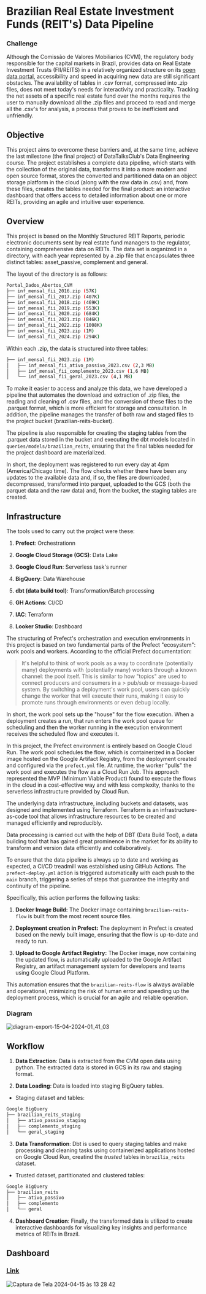 # Brazilian Real Estate Investment Funds (REIT's) Data Pipeline

### Challenge
Although the Comissão de Valores Mobiliarios (CVM), the regulatory body responsible for the capital markets in Brazil, provides data on Real Estate Investment Trusts (FII/REITS) in a relatively organized structure on its [open data portal](https://dados.cvm.gov.br/dataset/fii-doc-inf_mensal), accessibility and speed in acquiring new data are still significant obstacles. The availability of tables in .csv format, compressed into .zip files, does not meet today's needs for interactivity and practicality. Tracking the net assets of a specific real estate fund over the months requires the user to manually download all the .zip files and proceed to read and merge all the .csv's for analysis, a process that proves to be inefficient and unfriendly.


## Objective
This project aims to overcome these barriers and, at the same time, achieve the last milestone (the final project) of DataTalksClub's Data Engineering course. The project establishes a complete data pipeline, which starts with the collection of the original data, transforms it into a more modern and open source format, stores the converted and partitioned data on an object storage platform in the cloud (along with the raw data in .csv) and, from these files, creates the tables needed for the final product: an interactive dashboard that offers access to detailed information about one or more REITs, providing an agile and intuitive user experience.

## Overview

This project is based on the Monthly Structured REIT Reports, periodic electronic documents sent by real estate fund managers to the regulator, containing comprehensive data on REITs. The data set is organized in a directory, with each year represented by a .zip file that encapsulates three distinct tables: asset_passive, complement and general.

The layout of the directory is as follows:

```bash
Portal_Dados_Abertos_CVM
├── inf_mensal_fii_2016.zip (57K)
├── inf_mensal_fii_2017.zip (407K)
├── inf_mensal_fii_2018.zip (469K)
├── inf_mensal_fii_2019.zip (553K)
├── inf_mensal_fii_2020.zip (684K)
├── inf_mensal_fii_2021.zip (846K)
├── inf_mensal_fii_2022.zip (1008K)
├── inf_mensal_fii_2023.zip (1M)
└── inf_mensal_fii_2024.zip (294K)

```

Within each .zip, the data is structured into three tables:

```bash
├── inf_mensal_fii_2023.zip (1M)
│   ├── inf_mensal_fii_ativo_passivo_2023.csv (2,3 MB)
│   ├── inf_mensal_fii_complemento_2023.csv (1,6 MB)
│   └── inf_mensal_fii_geral_2023.csv (4,1 MB)
```

To make it easier to access and analyze this data, we have developed a pipeline that automates the download and extraction of .zip files, the reading and cleaning of .csv files, and the conversion of these files to the .parquet format, which is more efficient for storage and consultation. In addition, the pipeline manages the transfer of both raw and staged files to the project bucket (brazilian-reits-bucket).

The pipeline is also responsible for creating the staging tables from the .parquet data stored in the bucket and executing the dbt models located in `queries/models/brazilian_reits`, ensuring that the final tables needed for the project dashboard are materialized.

In short, the deployment was registered to run every day at 4pm (America/Chicago time). The flow checks whether there have been any updates to the available data and, if so, the files are downloaded, decompressed, transformed into parquet, uploaded to the GCS (both the parquet data and the raw data) and, from the bucket, the staging tables are created.

## Infrastructure

The tools used to carry out the project were these:

1. **Prefect**: Orchestrationn
   
2. **Google Cloud Storage (GCS)**: Data Lake
   
3. **Google Cloud Run**: Serverless task's runner
   
4. **BigQuery**: Data Warehouse
   
5. **dbt (data build tool)**: Transformation/Batch processing

6. **GH Actions**: CI/CD

7. **IAC**: Terraform
   
8. **Looker Studio**: Dashboard




The structuring of Prefect's orchestration and execution environments in this project is based on two fundamental parts of the Prefect "ecosystem": work pools and workers. According to the official Prefect documentation:


> It's helpful to think of work pools as a way to coordinate (potentially many) deployments with (potentially many) workers through a known channel: the pool itself. This is similar to how "topics" are used to connect producers and consumers in a > pub/sub or message-based system. By switching a deployment's work pool, users can quickly change the worker that will execute their runs, making it easy to promote runs through environments or even debug locally.


In short, the work pool sets up the "house" for the flow execution. When a deployment creates a run, that run enters the work pool queue for scheduling and then the worker running in the execution environment receives the scheduled flow and executes it.

In this project, the Prefect environment is entirely based on Google Cloud Run. The work pool schedules the flow, which is containerized in a Docker image hosted on the Google Artifact Registry, from the deployment created and configured via the `prefect.yml` file. At runtime, the worker "pulls" the work pool and executes the flow as a Cloud Run Job. This approach represented the MVP (Minimum Viable Product) found to execute the flows in the cloud in a cost-effective way and with less complexity, thanks to the serverless infrastructure provided by Cloud Run.

The underlying data infrastructure, including buckets and datasets, was  designed and implemented using Terraform. Terraform is an infrastructure-as-code tool that allows infrastructure resources to be created and managed efficiently and reproducibly.

Data processing is carried out with the help of DBT (Data Build Tool), a data building tool that has gained great prominence in the market for its ability to transform and version data efficiently and collaboratively.

To ensure that the data pipeline is always up to date and working as expected, a CI/CD treadmill was established using GitHub Actions. The `prefect-deploy.yml` action is triggered automatically with each push to the `main` branch, triggering a series of steps that guarantee the integrity and continuity of the pipeline.

Specifically, this action performs the following tasks:

1. **Docker Image Build:** The Docker image containing `brazilian-reits-flow` is built from the most recent source files.

2. **Deployment creation in Prefect:** The deployment in Prefect is created based on the newly built image, ensuring that the flow is up-to-date and ready to run.

3. **Upload to Google Artifact Registry:** The Docker image, now containing the updated flow, is automatically uploaded to the Google Artifact Registry, an artifact management system for developers and teams using Google Cloud Platform.

This automation ensures that the `brazilian-reits-flow` is always available and operational, minimizing the risk of human error and speeding up the deployment process, which is crucial for an agile and reliable operation.
### Diagram
![diagram-export-15-04-2024-01_41_03](https://github.com/arthurfg/brazilian-reits/assets/62671380/a55959f1-b3f6-4349-a43a-4b08e355afb3)

## Workflow

1. **Data Extraction**: Data is extracted from the CVM open data using python. The extracted data is stored in GCS in its raw and staging format.
   
2. **Data Loading**: Data is loaded into staging BigQuery tables. 

 - Staging dataset and tables:
```bash
Google BigQuery
├── brazilian_reits_staging
│   ├── ativo_passivo_staging
│   ├── complemento_staging
│   └── geral_staging
```

3. **Data Transformation**: Dbt is used to query staging tables and make processing and cleaning tasks using containerized applications hosted on Google Cloud Run, creatind the _trusted_ tables in `brazilia_reits` dataset.

 - Trusted dataset, partitionated and clustered tables:
```bash
Google BigQuery
├── brazilian_reits
│   ├── ativo_passivo
│   ├── complemento
│   └── geral
```
   
4. **Dashboard Creation**: Finally, the transformed data is utilized to create interactive dashboards for visualizing key insights and performance metrics of REITs in Brazil. 

## Dashboard

### [**Link**](https://lookerstudio.google.com/embed/reporting/b97f7247-c3de-4927-b021-a3fe74d671d2/page/1M)
![Captura de Tela 2024-04-15 às 13 28 42](https://github.com/arthurfg/brazilian-reits/assets/62671380/75b8edfa-edeb-4649-af31-da2a124b2319)

